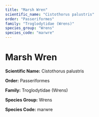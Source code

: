 ```yaml
---
title: "Marsh Wren"
scientific_name: "Cistothorus palustris"
order: "Passeriformes"
family: "Troglodytidae (Wrens)"
species_group: "Wrens"
species_code: "marwre"
---
```


# Marsh Wren

**Scientific Name:** Cistothorus palustris

**Order:** Passeriformes

**Family:** Troglodytidae (Wrens)

**Species Group:** Wrens

**Species Code:** marwre
